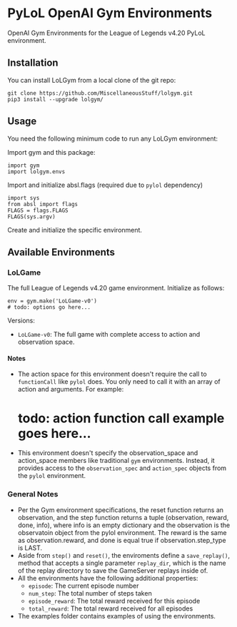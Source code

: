 # PyLoL OpenAI Gym Environments

OpenAI Gym Environments for the League of Legends v4.20
PyLoL environment.

## Installation

You can install LoLGym from a local clone of the git repo:

```shell
git clone https://github.com/MiscellaneousStuff/lolgym.git
pip3 install --upgrade lolgym/
```
## Usage

You need the following minimum code to run any LoLGym environment:

Import gym and this package:

    import gym
    import lolgym.envs

Import and initialize absl.flags (required due to `pylol` dependency)

    import sys
    from absl import flags
    FLAGS = flags.FLAGS
    FLAGS(sys.argv)

Create and initialize the specific environment.

## Available Environments

### LoLGame

The full League of Legends v4.20 game environment. Initialize as follows:

    env = gym.make('LoLGame-v0')
    # todo: options go here...
    
Versions:
- `LoLGame-v0`: The full game with complete access to action and observation
space.

#### Notes
- The action space for this environment doesn't require the call to `functionCall`
like `pylol` does. You only need to call it with an array of action and arguments.
For example:

    # todo: action function call example goes here...

- This environment doesn't specify the observation_space and action_space members
like traditional `gym` environments. Instead, it provides access to the `observation_spec`
and `action_spec` objects from the `pylol` environment.

### General Notes
*  Per the Gym environment specifications, the reset function returns an observation,
and the step function returns a tuple (observation, reward, done, info), where info is
an empty dictionary and the observation is the observatoin object from the pylol 
environment. The reward is the same as observation.reward, and done is equal true if
observation.step_type is LAST.
* Aside from `step()` and `reset()`, the enviroments define a `save_replay()`,
method that accepts a single parameter `replay_dir`, which is the name of the replay
directory to save the GameServer replays inside of.
* All the environments have the following additional properties:
    - `episode`: The current episode number
    - `num_step`: The total number of steps taken
    - `episode_reward`: The total reward received for this episode
    - `total_reward`: The total reward received for all episodes
* The examples folder contains examples of using the environments.
